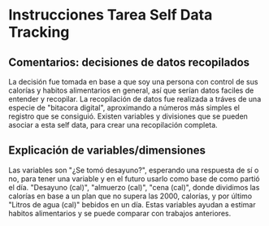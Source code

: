 # Instrucciones Tarea Self Data Tracking
## Comentarios: decisiones de datos recopilados
La decisión fue tomada en base a que soy una persona con control de sus calorías y habitos alimentarios en general, así que serían datos faciles de entender y recopilar. La recopilación de datos fue realizada a tráves de una especie de "bitacora digital", aproximando a números más simples el registro que se consiguió. Existen variables y divisiones que se pueden asociar a esta self data, para crear una recopilación completa.
## Explicación de variables/dimensiones 
Las variables son "¿Se tomó desayuno?", esperando una respuesta de sí o no, para tener una variable y en el futuro usarlo como base de como partió el día. "Desayuno (cal)", "almuerzo (cal)", "cena (cal)", donde dividimos las calorías en base a un plan que no supera las 2000, calorías, y por último "Litros de agua (cal)" bebidos en un día. Estas variables ayudan a estimar habitos alimentarios y se puede comparar con trabajos anteriores.